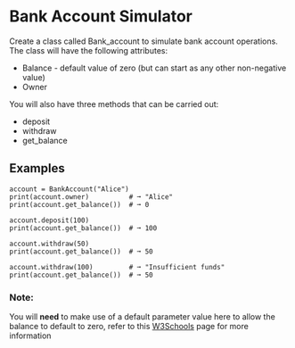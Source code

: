 # Bank Account Simulator
Create a class called Bank_account to simulate bank account operations. The class will have the following attributes:

* Balance - default value of zero (but can start as any other non-negative value)
* Owner

You will also have three methods that can be carried out:

* deposit
* withdraw
* get_balance
 

## Examples
```
account = BankAccount("Alice")
print(account.owner)          # ➞ "Alice"
print(account.get_balance())  # ➞ 0

account.deposit(100)
print(account.get_balance())  # ➞ 100

account.withdraw(50)
print(account.get_balance())  # ➞ 50

account.withdraw(100)         # ➞ "Insufficient funds"
print(account.get_balance())  # ➞ 50
```

### Note:
You will __need__ to make use of a default parameter value here to allow the balance to default to zero, refer to this <a href="https://www.w3schools.com/python/python_functions.asp" target="_blank">W3Schools</a> page for more information
